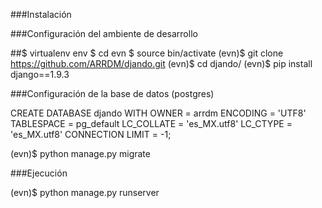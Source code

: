 ###Instalación

###Configuración del ambiente de desarrollo

##$ virtualenv env
  $ cd evn
  $ source bin/activate
  (evn)$ git clone https://github.com/ARRDM/djando.git
  (evn)$ cd djando/
  (evn)$ pip install django==1.9.3

###Configuración de la base de datos (postgres)

CREATE DATABASE djando
  WITH OWNER = arrdm
       ENCODING = 'UTF8'
       TABLESPACE = pg_default
       LC_COLLATE = 'es_MX.utf8'
       LC_CTYPE = 'es_MX.utf8'
       CONNECTION LIMIT = -1;


(evn)$ python manage.py migrate

###Ejecución

(evn)$ python manage.py runserver